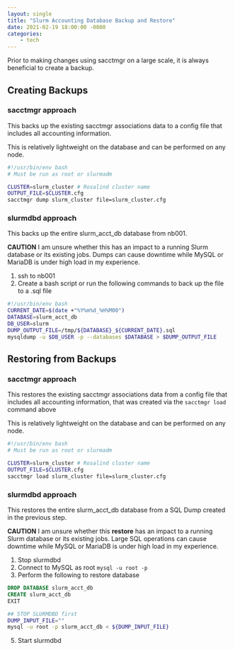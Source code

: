 ```yaml
---
layout: single
title: "Slurm Accounting Database Backup and Restore"
date: 2021-02-19 18:00:00 -0800
categories:
    - tech
---
```


Prior to making changes using sacctmgr on a large scale, it is always beneficial to create a backup.

## Creating Backups
### sacctmgr approach
This backs up the existing sacctmgr associations data to a config file that includes all accounting information.

This is relatively lightweight on the database and can be performed on any node.

```bash
#!/usr/bin/env bash
# Must be run as root or slurmadm

CLUSTER=slurm_cluster # Rosalind cluster name
OUTPUT_FILE=$CLUSTER.cfg
sacctmgr dump slurm_cluster file=slurm_cluster.cfg
```

### slurmdbd approach
This backs up the entire slurm_acct_db database from nb001.

**CAUTION** I am unsure whether this has an impact to a running Slurm database or its existing jobs. Dumps can cause downtime while MySQL or MariaDB is under high load in my experience.

1. ssh to nb001
2. Create a bash script or run the following commands to back up the file to a .sql file
```bash
#!/usr/bin/env bash
CURRENT_DATE=$(date +"%Y%m%d_%H%M00")
DATABASE=slurm_acct_db
DB_USER=slurm
DUMP_OUTPUT_FILE=/tmp/${DATABASE}_${CURRENT_DATE}.sql
mysqldump -u $DB_USER -p --databases $DATABASE > $DUMP_OUTPUT_FILE
```

## Restoring from Backups
### sacctmgr approach
This restores the existing sacctmgr associations data from a config file that includes all accounting information, that was created via the `sacctmgr load` command above

This is relatively lightweight on the database and can be performed on any node.

```bash
#!/usr/bin/env bash
# Must be run as root or slurmadm

CLUSTER=slurm_cluster # Rosalind cluster name
OUTPUT_FILE=$CLUSTER.cfg
sacctmgr load slurm_cluster file=slurm_cluster.cfg

```

### slurmdbd approach
This restores the entire slurm_acct_db database from a SQL Dump created in the previous step.

**CAUTION** I am unsure whether this **restore** has an impact to a running Slurm database or its existing jobs. Large SQL operations can cause downtime while MySQL or MariaDB is under high load in my experience.
1. Stop slurmdbd
2. Connect to MySQL as root
`mysql -u root -p`
4. Perform the following to restore database
```sql
DROP DATABASE slurm_acct_db
CREATE slurm_acct_db
EXIT
```
```bash
## STOP SLURMDBD first
DUMP_INPUT_FILE=""
mysql -u root -p slurm_acct_db < ${DUMP_INPUT_FILE}
```
5. Start slurmdbd

